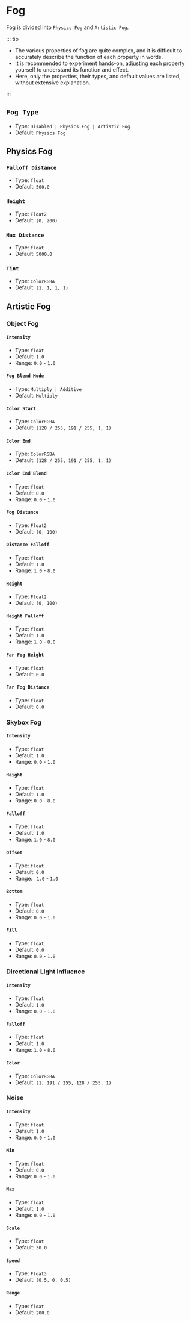 # Fog

Fog is divided into `Physics Fog` and `Artistic Fog`.

::: tip

- The various properties of fog are quite complex, and it is difficult to accurately describe the function of each property in words.
- It is recommended to experiment hands-on, adjusting each property yourself to understand its function and effect.
- Here, only the properties, their types, and default values are listed, without extensive explanation.

:::

## `Fog Type`

- Type: `Disabled | Physics Fog | Artistic Fog`
- Default: `Physics Fog`

## Physics Fog

### `Falloff Distance`

- Type: `float`
- Default: `500.0`

### `Height`

- Type: `Float2`
- Default: `(0, 200)`

### `Max Distance`

- Type: `float`
- Default: `5000.0`

### `Tint`

- Type: `ColorRGBA`
- Default: `(1, 1, 1, 1)`

## Artistic Fog

### Object Fog

#### `Intensity`

- Type: `float`
- Default: `1.0`
- Range: `0.0` - `1.0`

#### `Fog Blend Mode`

- Type: `Multiply | Additive`
- Default: `Multiply`

#### `Color Start`

- Type: `ColorRGBA`
- Default: `(128 / 255, 191 / 255, 1, 1)`

#### `Color End`

- Type: `ColorRGBA`
- Default: `(128 / 255, 191 / 255, 1, 1)`

#### `Color End Blend`

- Type: `float`
- Default: `0.0`
- Range: `0.0` - `1.0`

#### `Fog Distance`

- Type: `Float2`
- Default: `(0, 100)`

#### `Distance Falloff`

- Type: `float`
- Default: `1.0`
- Range: `1.0` - `8.0`

#### `Height`

- Type: `Float2`
- Default: `(0, 100)`

#### `Height Falloff`

- Type: `float`
- Default: `1.0`
- Range: `1.0` - `8.0`

#### `Far Fog Height`

- Type: `float`
- Default: `0.0`

#### `Far Fog Distance`

- Type: `float`
- Default: `0.0`

### Skybox Fog

#### `Intensity`

- Type: `float`
- Default: `1.0`
- Range: `0.0` - `1.0`

#### `Height`

- Type: `float`
- Default: `1.0`
- Range: `0.0` - `8.0`

#### `Falloff`

- Type: `float`
- Default: `1.0`
- Range: `1.0` - `8.0`

#### `Offset`

- Type: `float`
- Default: `0.0`
- Range: `-1.0` - `1.0`

#### `Bottom`

- Type: `float`
- Default: `0.0`
- Range: `0.0` - `1.0`

#### `Fill`

- Type: `float`
- Default: `0.0`
- Range: `0.0` - `1.0`

### Directional Light Influence

#### `Intensity`

- Type: `float`
- Default: `1.0`
- Range: `0.0` - `1.0`

#### `Falloff`

- Type: `float`
- Default: `1.0`
- Range: `1.0` - `8.0`

#### `Color`

- Type: `ColorRGBA`
- Default: `(1, 191 / 255, 128 / 255, 1)`

### Noise

#### `Intensity`

- Type: `float`
- Default: `1.0`
- Range: `0.0` - `1.0`

#### `Min`

- Type: `float`
- Default: `0.0`
- Range: `0.0` - `1.0`

#### `Max`

- Type: `float`
- Default: `1.0`
- Range: `0.0` - `1.0`

#### `Scale`

- Type: `float`
- Default: `30.0`

#### `Speed`

- Type: `Float3`
- Default: `(0.5, 0, 0.5)`

#### `Range`

- Type: `float`
- Default: `200.0`
